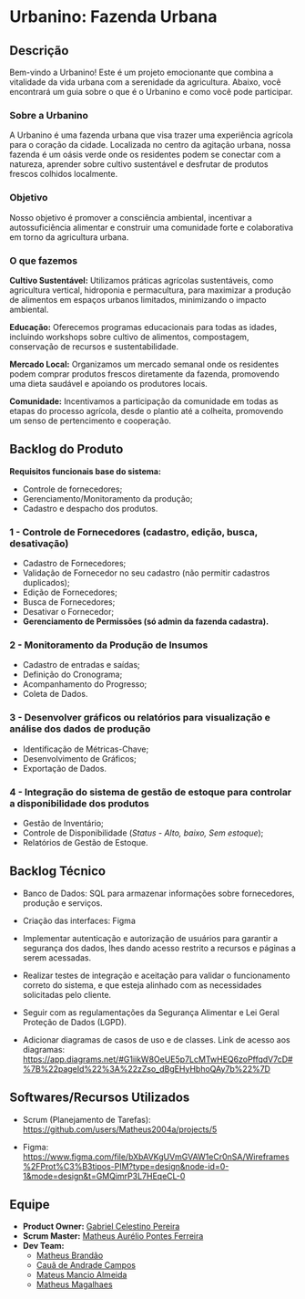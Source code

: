 # Urbanino: Fazenda Urbana #

## Descrição
Bem-vindo a Urbanino! Este é um projeto emocionante que combina a vitalidade da vida urbana com a serenidade da agricultura. Abaixo, você encontrará um guia sobre o que é o Urbanino e como você pode participar.

### Sobre a Urbanino
A Urbanino é uma fazenda urbana que visa trazer uma experiência agrícola para o coração da cidade. Localizada no centro da agitação urbana, nossa fazenda é um oásis verde onde os residentes podem se conectar com a natureza, aprender sobre cultivo sustentável e desfrutar de produtos frescos colhidos localmente.

### Objetivo
Nosso objetivo é promover a consciência ambiental, incentivar a autossuficiência alimentar e construir uma comunidade forte e colaborativa em torno da agricultura urbana.

### O que fazemos
**Cultivo Sustentável:** Utilizamos práticas agrícolas sustentáveis, como agricultura vertical, hidroponia e permacultura, para maximizar a produção de alimentos em espaços urbanos limitados, minimizando o impacto ambiental.

**Educação:** Oferecemos programas educacionais para todas as idades, incluindo workshops sobre cultivo de alimentos, compostagem, conservação de recursos e sustentabilidade.

**Mercado Local:** Organizamos um mercado semanal onde os residentes podem comprar produtos frescos diretamente da fazenda, promovendo uma dieta saudável e apoiando os produtores locais.

**Comunidade:** Incentivamos a participação da comunidade em todas as etapas do processo agrícola, desde o plantio até a colheita, promovendo um senso de pertencimento e cooperação.

## Backlog do Produto

**Requisitos funcionais base do sistema:**

- Controle de fornecedores;
- Gerenciamento/Monitoramento da produção;
- Cadastro e despacho dos produtos.

### 1 - Controle de Fornecedores (cadastro, edição, busca, desativação)

- Cadastro de Fornecedores;
- Validação de Fornecedor no seu cadastro (não permitir cadastros duplicados);
- Edição de Fornecedores;
- Busca de Fornecedores;
- Desativar o Fornecedor;
- **Gerenciamento de Permissões (só admin da fazenda cadastra).**

### 2 - Monitoramento da Produção de Insumos

- Cadastro de entradas e saídas;
- Definição do Cronograma;
- Acompanhamento do Progresso;
- Coleta de Dados.

### 3 - Desenvolver gráficos ou relatórios para visualização e análise dos dados de produção

- Identificação de Métricas-Chave;
- Desenvolvimento de Gráficos;
- Exportação de Dados.

### 4 - Integração do sistema de gestão de estoque para controlar a disponibilidade dos produtos

- Gestão de Inventário;
- Controle de Disponibilidade (*Status - Alto, baixo, Sem estoque*);
- Relatórios de Gestão de Estoque.

## Backlog Técnico

- Banco de Dados: SQL para armazenar informações sobre fornecedores, produção e serviços.

- Criação das interfaces: Figma

- Implementar autenticação e autorização de usuários para garantir a segurança dos dados, lhes dando acesso restrito a recursos e páginas a serem acessadas.

- Realizar testes de integração e aceitação para validar o funcionamento correto do sistema,  e que esteja alinhado com as necessidades solicitadas pelo cliente.

- Seguir com as regulamentações da Segurança Alimentar e Lei Geral Proteção de Dados (LGPD).

- Adicionar diagramas de casos de uso e de classes. Link de acesso aos diagramas: https://app.diagrams.net/#G1iikW8OeUE5p7LcMTwHEQ6zoPffqdV7cD#%7B%22pageId%22%3A%22zZso_dBgEHyHbhoQAy7b%22%7D

## Softwares/Recursos Utilizados

- Scrum (Planejamento de Tarefas): https://github.com/users/Matheus2004a/projects/5

- Figma: https://www.figma.com/file/bXbAVKgUVmGVAW1eCr0nSA/Wireframes%2FProt%C3%B3tipos-PIM?type=design&node-id=0-1&mode=design&t=GMQimrP3L7HEqeCL-0

## Equipe

- **Product Owner:** [Gabriel Celestino Pereira](https://github.com/GabrielPjd3v)
- **Scrum Master:** [Matheus Aurélio Pontes Ferreira](https://github.com/Matheus2004a)
- **Dev Team:**
  - [Matheus Brandão](https://github.com/Matheuusbrandao)
  - [Cauã de Andrade Campos](https://github.com/Cauaandrade1)
  - [Mateus Mancio Almeida](https://github.com/mateusalmeida1)
  - [Matheus Magalhaes](https://github.com/mathmagalhaes)